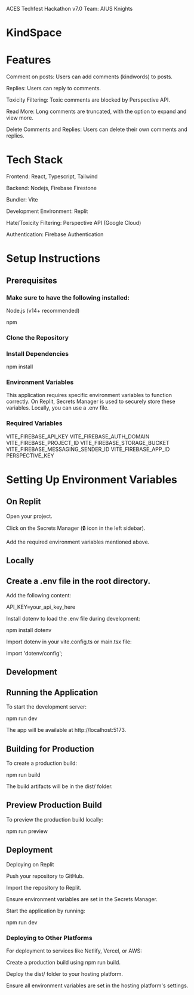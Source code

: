 ACES Techfest Hackathon v7.0
Team: AIUS Knights

# KindSpace

# Features

Comment on posts: Users can add comments (kindwords) to posts.

Replies: Users can reply to comments.

Toxicity Filtering: Toxic comments are blocked by Perspective API.

Read More: Long comments are truncated, with the option to expand and view more.

Delete Comments and Replies: Users can delete their own comments and replies.


# Tech Stack

Frontend: React, Typescript, Tailwind

Backend: Nodejs, Firebase Firestone

Bundler: Vite

Development Environment: Replit

Hate/Toxicity Filtering: Perspective API (Google Cloud)

Authentication: Firebase Authentication


# Setup Instructions

## Prerequisites

### Make sure to have the following installed:

Node.js (v14+ recommended)

npm

### Clone the Repository

### Install Dependencies

npm install

### Environment Variables

This application requires specific environment variables to function correctly. On Replit, Secrets Manager is used to securely store these variables. Locally, you can use a .env file.

### Required Variables

VITE_FIREBASE_API_KEY
VITE_FIREBASE_AUTH_DOMAIN
VITE_FIREBASE_PROJECT_ID
VITE_FIREBASE_STORAGE_BUCKET
VITE_FIREBASE_MESSAGING_SENDER_ID
VITE_FIREBASE_APP_ID
PERSPECTIVE_KEY

# Setting Up Environment Variables

## On Replit

Open your project.

Click on the Secrets Manager (🔒 icon in the left sidebar).

Add the required environment variables mentioned above.

## Locally

## Create a .env file in the root directory.

Add the following content:

API_KEY=your_api_key_here

Install dotenv to load the .env file during development:

npm install dotenv

Import dotenv in your vite.config.ts or main.tsx file:

import 'dotenv/config';

## Development

## Running the Application

To start the development server:

npm run dev

The app will be available at http://localhost:5173.

## Building for Production

To create a production build:

npm run build

The build artifacts will be in the dist/ folder.

## Preview Production Build

To preview the production build locally:

npm run preview

## Deployment

Deploying on Replit

Push your repository to GitHub.

Import the repository to Replit.

Ensure environment variables are set in the Secrets Manager.

Start the application by running:

npm run dev

### Deploying to Other Platforms

For deployment to services like Netlify, Vercel, or AWS:

Create a production build using npm run build.

Deploy the dist/ folder to your hosting platform.

Ensure all environment variables are set in the hosting platform's settings.